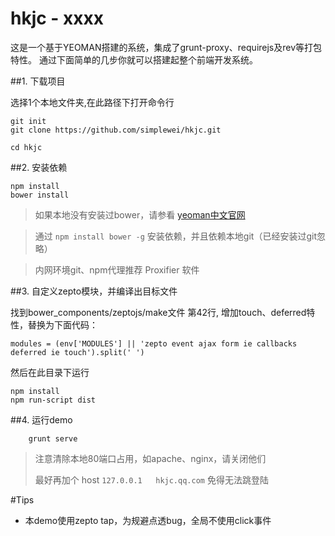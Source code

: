 # hkjc - xxxx


这是一个基于YEOMAN搭建的系统，集成了grunt-proxy、requirejs及rev等打包特性。
通过下面简单的几步你就可以搭建起整个前端开发系统。

##1.  下载项目

选择1个本地文件夹,在此路径下打开命令行

	git init
	git clone https://github.com/simplewei/hkjc.git

	cd hkjc

##2.  安装依赖

	npm install
	bower install

> 如果本地没有安装过bower，请参看 [yeoman中文官网](http://yeomanjs.org/) 

> 通过 `npm install bower -g` 安装依赖，并且依赖本地git（已经安装过git忽略）

> 内网环境git、npm代理推荐 Proxifier 软件

##3.  自定义zepto模块，并编译出目标文件

找到bower_components/zeptojs/make文件 第42行, 增加touch、deferred特性，替换为下面代码：

	modules = (env['MODULES'] || 'zepto event ajax form ie callbacks deferred ie touch').split(' ')

然后在此目录下运行

	npm install
	npm run-script dist


##4. 运行demo

		grunt serve
		
>  注意清除本地80端口占用，如apache、nginx，请关闭他们
>  
>  最好再加个 host  `127.0.0.1	hkjc.qq.com`  免得无法跳登陆


#Tips

- 本demo使用zepto tap，为规避点透bug，全局不使用click事件

